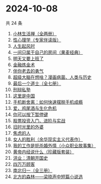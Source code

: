 # 2024-10-08

共 24 条

<!-- BEGIN WEREAD -->
<!-- 最后更新时间 2024-10-08 21:05:34 +0800 -->
1. [小林生活禅（全两册）](https://weread.qq.com/web/bookDetail/25d32400813ab705dg0163e9)
1. [性心理学（专家伴读版）](https://weread.qq.com/web/bookDetail/2f532690813ab873cg016b4b)
1. [人生起风时](https://weread.qq.com/web/bookDetail/9ac32fb0813ab93c6g016f4e)
1. [一间只属于自己的房间（果麦经典）](https://weread.qq.com/web/bookDetail/fdd327a07198e688fdd47f6)
1. [明天又要上班了](https://weread.qq.com/web/bookDetail/abe325c0813ab8167g011e37)
1. [金融炼金术](https://weread.qq.com/web/bookDetail/b83329305e0d73b83076d07)
1. [伴你老去的勇气](https://weread.qq.com/web/bookDetail/93b32df0813ab93d3g018aa3)
1. [超级大脑在想啥？漫画病菌、人类与历史](https://weread.qq.com/web/bookDetail/f70322b07222a6d9f705cf0)
1. [最后一个道士（全七册）](https://weread.qq.com/web/bookDetail/1b1320507223e1791b1f1d3)
1. [刑辩私塾](https://weread.qq.com/web/bookDetail/f0232330727da25df025d59)
1. [这里是中国](https://weread.qq.com/web/bookDetail/084324d07193a89308476c4)
1. [手机断舍离：如何快速摆脱手机成瘾](https://weread.qq.com/web/bookDetail/06e32a20813ab93b2g018a88)
1. [爱，鸡尾酒与生化危机](https://weread.qq.com/web/bookDetail/71032a60813ab91feg018273)
1. [你可以按下暂停键](https://weread.qq.com/web/bookDetail/6bc321b0813ab93f9g0114d8)
1. [股票投资入门、进阶与实战](https://weread.qq.com/web/bookDetail/b2432a80813ab6ea6g018b18)
1. [旧时光里的外婆](https://weread.qq.com/web/bookDetail/11b324c0813ab7b4ag0100b9)
1. [焦虑的人](https://weread.qq.com/web/bookDetail/5c432bf0726d70995c4f25f)
1. [女人的胜利（余华现实主义代表作）](https://weread.qq.com/web/bookDetail/50132dc0813ab937dg0158cf)
1. [我的工作是扼杀婚外情（小众职业故事集）](https://weread.qq.com/web/bookDetail/32e32f80813ab92c1g011d73)
1. [黄帝内经说什么（珍藏版套装）](https://weread.qq.com/web/bookDetail/68b329b07187b49a68b3c45)
1. [洪业：清朝开国史](https://weread.qq.com/web/bookDetail/62332440717057ac62312e7)
1. [四万万顾客](https://weread.qq.com/web/bookDetail/c1132ed072a5f7b9c11e1f8)
1. [南北归一（全三册）](https://weread.qq.com/web/bookDetail/47e32340813ab9339g0123d7)
1. [北方的森林——梁晓声中短篇小说选](https://weread.qq.com/web/bookDetail/41d32060813ab9377g019731)
<!-- END WEREAD -->